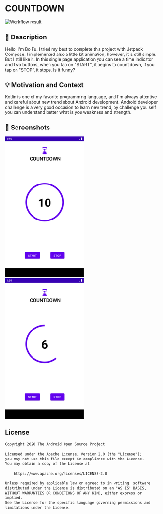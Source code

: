 # COUNTDOWN

<!--- Replace <OWNER> with your Github Username and <REPOSITORY> with the name of your repository. -->
<!--- You can find both of these in the url bar when you open your repository in github. -->
![Workflow result](https://github.com/BoFu001/mychallenge2/workflows/Check/badge.svg)


## :scroll: Description
<!--- Describe your app in one or two sentences -->
Hello, I'm Bo Fu. I tried my best to complete this project with Jetpack Compose. I implemented also a little bit animation, however, it is still simple. But I still like it. In this single page application you can see a time indicator and two buttons, when you tap on "START", it begins to count down, if you tap on "STOP", it stops. Is it funny?

## :bulb: Motivation and Context
<!--- Optionally point readers to interesting parts of your submission. -->
<!--- What are you especially proud of? -->
Kotlin is one of my favorite programming language, and I'm always attentive and careful about new trend about Android development. Android developer challenge is a very good occasion to learn new trend, by challenge you self you can understand better what is you weakness and strength.


## :camera_flash: Screenshots
<!-- You can add more screenshots here if you like -->
<img src="/results/screenshot_1.png" width="260">&emsp;<img src="/results/screenshot_2.png" width="260">

## License
```
Copyright 2020 The Android Open Source Project

Licensed under the Apache License, Version 2.0 (the "License");
you may not use this file except in compliance with the License.
You may obtain a copy of the License at

    https://www.apache.org/licenses/LICENSE-2.0

Unless required by applicable law or agreed to in writing, software
distributed under the License is distributed on an "AS IS" BASIS,
WITHOUT WARRANTIES OR CONDITIONS OF ANY KIND, either express or implied.
See the License for the specific language governing permissions and
limitations under the License.
```
